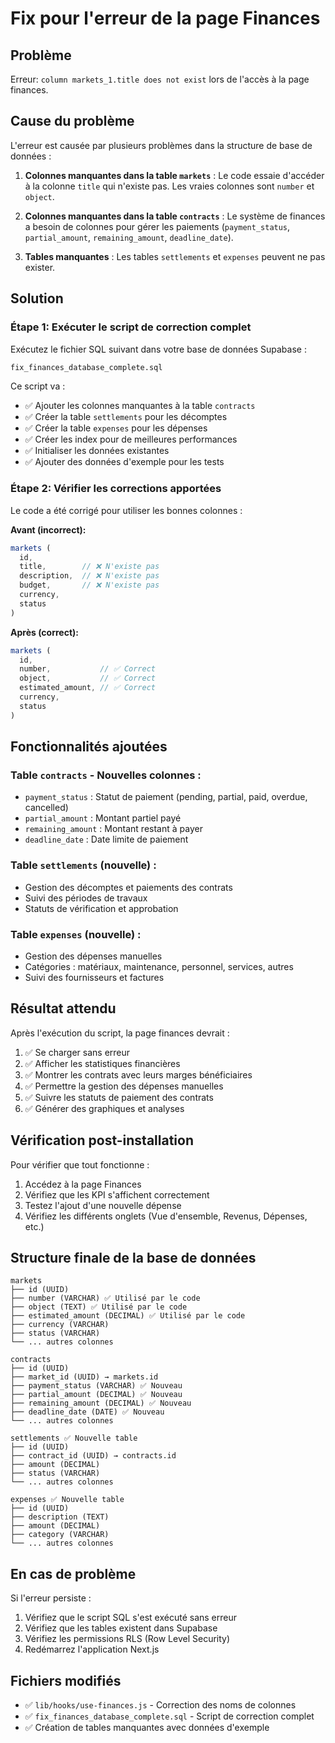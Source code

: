 # Fix pour l'erreur de la page Finances

## Problème
Erreur: `column markets_1.title does not exist` lors de l'accès à la page finances.

## Cause du problème
L'erreur est causée par plusieurs problèmes dans la structure de base de données :

1. **Colonnes manquantes dans la table `markets`** : Le code essaie d'accéder à la colonne `title` qui n'existe pas. Les vraies colonnes sont `number` et `object`.

2. **Colonnes manquantes dans la table `contracts`** : Le système de finances a besoin de colonnes pour gérer les paiements (`payment_status`, `partial_amount`, `remaining_amount`, `deadline_date`).

3. **Tables manquantes** : Les tables `settlements` et `expenses` peuvent ne pas exister.

## Solution

### Étape 1: Exécuter le script de correction complet
Exécutez le fichier SQL suivant dans votre base de données Supabase :
```bash
fix_finances_database_complete.sql
```

Ce script va :
- ✅ Ajouter les colonnes manquantes à la table `contracts`
- ✅ Créer la table `settlements` pour les décomptes
- ✅ Créer la table `expenses` pour les dépenses
- ✅ Créer les index pour de meilleures performances
- ✅ Initialiser les données existantes
- ✅ Ajouter des données d'exemple pour les tests

### Étape 2: Vérifier les corrections apportées
Le code a été corrigé pour utiliser les bonnes colonnes :

**Avant (incorrect):**
```javascript
markets (
  id,
  title,        // ❌ N'existe pas
  description,  // ❌ N'existe pas
  budget,       // ❌ N'existe pas
  currency,
  status
)
```

**Après (correct):**
```javascript
markets (
  id,
  number,           // ✅ Correct
  object,           // ✅ Correct
  estimated_amount, // ✅ Correct
  currency,
  status
)
```

## Fonctionnalités ajoutées

### Table `contracts` - Nouvelles colonnes :
- `payment_status` : Statut de paiement (pending, partial, paid, overdue, cancelled)
- `partial_amount` : Montant partiel payé
- `remaining_amount` : Montant restant à payer
- `deadline_date` : Date limite de paiement

### Table `settlements` (nouvelle) :
- Gestion des décomptes et paiements des contrats
- Suivi des périodes de travaux
- Statuts de vérification et approbation

### Table `expenses` (nouvelle) :
- Gestion des dépenses manuelles
- Catégories : matériaux, maintenance, personnel, services, autres
- Suivi des fournisseurs et factures

## Résultat attendu

Après l'exécution du script, la page finances devrait :

1. ✅ Se charger sans erreur
2. ✅ Afficher les statistiques financières
3. ✅ Montrer les contrats avec leurs marges bénéficiaires
4. ✅ Permettre la gestion des dépenses manuelles
5. ✅ Suivre les statuts de paiement des contrats
6. ✅ Générer des graphiques et analyses

## Vérification post-installation

Pour vérifier que tout fonctionne :

1. Accédez à la page Finances
2. Vérifiez que les KPI s'affichent correctement
3. Testez l'ajout d'une nouvelle dépense
4. Vérifiez les différents onglets (Vue d'ensemble, Revenus, Dépenses, etc.)

## Structure finale de la base de données

```
markets
├── id (UUID)
├── number (VARCHAR) ✅ Utilisé par le code
├── object (TEXT) ✅ Utilisé par le code  
├── estimated_amount (DECIMAL) ✅ Utilisé par le code
├── currency (VARCHAR)
├── status (VARCHAR)
└── ... autres colonnes

contracts
├── id (UUID)
├── market_id (UUID) → markets.id
├── payment_status (VARCHAR) ✅ Nouveau
├── partial_amount (DECIMAL) ✅ Nouveau
├── remaining_amount (DECIMAL) ✅ Nouveau
├── deadline_date (DATE) ✅ Nouveau
└── ... autres colonnes

settlements ✅ Nouvelle table
├── id (UUID)
├── contract_id (UUID) → contracts.id
├── amount (DECIMAL)
├── status (VARCHAR)
└── ... autres colonnes

expenses ✅ Nouvelle table
├── id (UUID)
├── description (TEXT)
├── amount (DECIMAL)
├── category (VARCHAR)
└── ... autres colonnes
```

## En cas de problème

Si l'erreur persiste :

1. Vérifiez que le script SQL s'est exécuté sans erreur
2. Vérifiez que les tables existent dans Supabase
3. Vérifiez les permissions RLS (Row Level Security)
4. Redémarrez l'application Next.js

## Fichiers modifiés

- ✅ `lib/hooks/use-finances.js` - Correction des noms de colonnes
- ✅ `fix_finances_database_complete.sql` - Script de correction complet
- ✅ Création de tables manquantes avec données d'exemple 